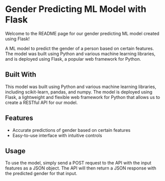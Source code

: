 # Gender Predicting ML Model with Flask

Welcome to the README page for our gender predicting ML model created using Flask!

A ML model to predict the gender of a person based on certain features. The model was built using Python and various machine learning libraries, and is deployed using Flask, a popular web framework for Python.

## Built With

This model was built using Python and various machine learning libraries, including scikit-learn, pandas, and numpy. The model is deployed using Flask, a lightweight and flexible web framework for Python that allows us to create a RESTful API for our model.

## Features

- Accurate predictions of gender based on certain features
- Easy-to-use interface with intuitive controls

## Usage

To use the model, simply send a POST request to the API with the input features as a JSON object. The API will then return a JSON response with the predicted gender for that input.


